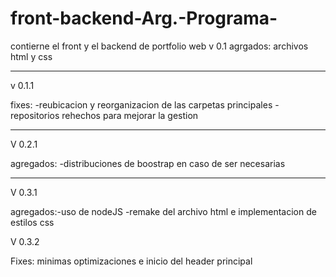 # front-backend-Arg.-Programa-
contierne el front y el backend de portfolio web
v 0.1
agrgados: archivos html y css

------------------------------------------

v 0.1.1 

fixes:
     -reubicacion y reorganizacion de las carpetas principales
     -repositorios rehechos para mejorar la gestion
     
------------------------------------------

V 0.2.1

agregados: -distribuciones de boostrap en caso de ser necesarias
           

------------------------------------------

V 0.3.1

agregados:-uso de nodeJS
          -remake del archivo html e implementacion de estilos css
          
V 0.3.2

Fixes: minimas optimizaciones e inicio del header principal
